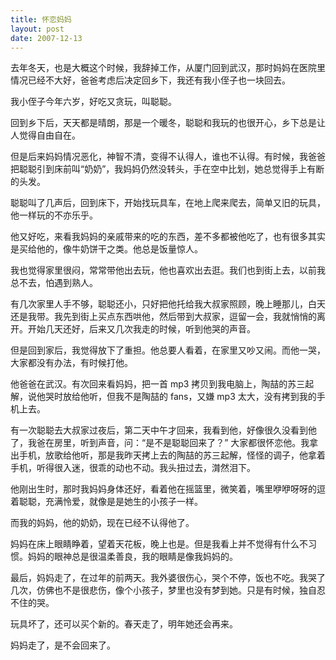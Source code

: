 ```yaml
---
title: 怀恋妈妈
layout: post
date: 2007-12-13
---
```

去年冬天，也是大概这个时候，我辞掉工作，从厦门回到武汉，那时妈妈在医院里情况已经不大好，爸爸考虑后决定回乡下，我还有我小侄子也一块回去。

我小侄子今年六岁，好吃又贪玩，叫聪聪。

回到乡下后，天天都是晴朗，那是一个暖冬，聪聪和我玩的也很开心，乡下总是让人觉得自由自在。

但是后来妈妈情况恶化，神智不清，变得不认得人，谁也不认得。有时候，我爸爸把聪聪引到床前叫“奶奶”，我妈妈仍然没转头，手在空中比划，她总觉得手上有断的头发。

聪聪叫了几声后，回到床下，开始找玩具车，在地上爬来爬去，简单又旧的玩具，他一样玩的不亦乐乎。

他又好吃，来看我妈妈的亲戚带来的吃的东西，差不多都被他吃了，也有很多其实是买给他的，像牛奶饼干之类。他总是饭量惊人。

我也觉得家里很闷，常常带他出去玩，他也喜欢出去逛。我们也到街上去，以前我总不去，怕遇到熟人。

有几次家里人手不够，聪聪还小，只好把他托给我大叔家照顾，晚上睡那儿，白天还是我带。我先到街上买点东西哄他，然后带到大叔家，逗留一会，我就悄悄的离开。开始几天还好，后来又几次我走的时候，听到他哭的声音。

但是回到家后，我觉得放下了重担。他总要人看着，在家里又吵又闹。而他一哭，大家都没有办法，有时候打他。

他爸爸在武汉。有次回来看妈妈，把一首 mp3 拷贝到我电脑上，陶喆的苏三起解，说他哭时放给他听，但我不是陶喆的 fans，又嫌 mp3 太大，没有拷到我的手机上去。

有一次聪聪去大叔家过夜后，第二天中午才回来，我看到他，好像很久没看到他了，我爸在房里，听到声音，问：“是不是聪聪回来了？” 大家都很怀恋他。我拿出手机，放歌给他听，那是我昨天拷上去的陶喆的苏三起解，怪怪的调子，他拿着手机，听得很入迷，很乖的动也不动。我头扭过去，潸然泪下。

他刚出生时，那时我妈妈身体还好，看着他在摇篮里，微笑着，嘴里咿咿呀呀的逗着聪聪，充满怜爱，就像是是她生的小孩子一样。

而我的妈妈，他的奶奶，现在已经不认得他了。

妈妈在床上眼睛睁着，望着天花板，晚上也是。但是我看上并不觉得有什么不习惯。妈妈的眼神总是很温柔善良，我的眼睛是像我妈妈的。

最后，妈妈走了，在过年的前两天。我外婆很伤心，哭个不停，饭也不吃。我哭了几次，仿佛也不是很悲伤，像个小孩子，梦里也没有梦到她。只是有时候，独自忍不住的哭。

玩具坏了，还可以买个新的。春天走了，明年她还会再来。

妈妈走了，是不会回来了。